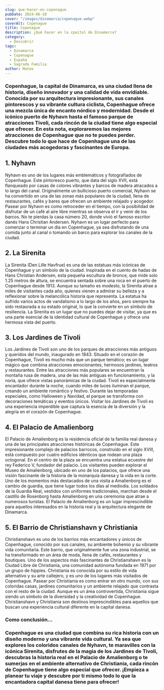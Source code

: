 ```yaml
---
slug: que-hacer-en-copenague
pubDate: 2024-06-10
cover: "/images/dinamarca/copenague.webp"
coverAlt: Copenague
title: Copenague
description: ¿Qué hacer en la cpaital de Dinamarca?
category:
  - Descubrir
tags: 
  - Dinamarca
  - Copenague
  - España
  - Sagrada Familia
author: Mateo
---
```


### Copenhague, la capital de Dinamarca, es una ciudad llena de historia, diseño innovador y una calidad de vida envidiable. Conocida por su arquitectura impresionante, sus canales pintorescos y su vibrante cultura ciclista, Copenhague ofrece una mezcla única de encanto nórdico y modernidad. Desde el icónico puerto de Nyhavn hasta el famoso parque de atracciones Tivoli, cada rincón de la ciudad tiene algo especial que ofrecer. En esta nota, exploraremos las mejores atracciones de Copenhague que no te puedes perder. Descubre todo lo que hace de Copenhague una de las ciudades más acogedoras y fascinantes de Europa.

## 1. Nyhavn 

Nyhavn es uno de los lugares más emblemáticos y fotografiados de Copenhague. Este pintoresco puerto, que data del siglo XVII, está flanqueado por casas de colores vibrantes y barcos de madera atracados a lo largo del canal. Originalmente un bullicioso puerto comercial, Nyhavn se ha convertido en una de las zonas más populares de la ciudad, llena de restaurantes, cafés y bares que ofrecen un ambiente relajado y acogedor. Pasear por Nyhavn es como retroceder en el tiempo, con la posibilidad de disfrutar de un café al aire libre mientras se observa el ir y venir de los barcos. No te pierdas la casa número 20, donde vivió el famoso escritor danés Hans Christian Andersen. Nyhavn es un lugar perfecto para comenzar o terminar un día en Copenhague, ya sea disfrutando de una comida junto al canal o tomando un barco para explorar los canales de la ciudad.

## 2. La Sirenita 

La Sirenita (Den Lille Havfrue) es una de las estatuas más icónicas de Copenhague y un símbolo de la ciudad. Inspirada en el cuento de hadas de Hans Christian Andersen, esta pequeña escultura de bronce, que mide solo 1.25 metros de altura, se encuentra sentada sobre una roca en el puerto de Copenhague desde 1913. Aunque su tamaño es modesto, la Sirenita atrae a miles de visitantes cada año, quienes vienen a admirar su belleza y a reflexionar sobre la melancólica historia que representa. La estatua ha sufrido varios actos de vandalismo a lo largo de los años, pero siempre ha sido restaurada a su estado original, lo que la convierte en un símbolo de resiliencia. La Sirenita es un lugar que no puedes dejar de visitar, ya que es una parte esencial de la identidad cultural de Copenhague y ofrece una hermosa vista del puerto.

## 3. Los Jardines de Tivoli 

Los Jardines de Tivoli son uno de los parques de atracciones más antiguos y queridos del mundo, inaugurado en 1843. Situado en el corazón de Copenhague, Tivoli es mucho más que un parque temático; es un lugar mágico que combina atracciones emocionantes, hermosos jardines, teatros y restaurantes. Entre las atracciones más populares se encuentran la montaña rusa de madera, una de las más antiguas en funcionamiento, y la noria, que ofrece vistas panorámicas de la ciudad. Tivoli es especialmente encantador durante la noche, cuando miles de luces iluminan el parque, creando un ambiente romántico y festivo. Durante las temporadas especiales, como Halloween y Navidad, el parque se transforma con decoraciones temáticas y eventos únicos. Visitar los Jardines de Tivoli es una experiencia imperdible que captura la esencia de la diversión y la alegría en el corazón de Copenhague.

## 4. El Palacio de Amalienborg 

El Palacio de Amalienborg es la residencia oficial de la familia real danesa y una de las principales atracciones históricas de Copenhague. Este impresionante complejo de palacios barrocos, construido en el siglo XVIII, está compuesto por cuatro edificios idénticos que rodean una plaza octogonal. En el centro de la plaza se encuentra una estatua ecuestre del rey Federico V, fundador del palacio. Los visitantes pueden explorar el Museo de Amalienborg, ubicado en uno de los palacios, que ofrece una visión fascinante de la historia de la monarquía danesa y la vida en la corte. Uno de los momentos más destacados de una visita a Amalienborg es el cambio de guardia, que tiene lugar todos los días al mediodía. Los soldados de la Guardia Real, vestidos con uniformes tradicionales, marchan desde el castillo de Rosenborg hasta Amalienborg en una ceremonia que atrae a numerosos turistas. El Palacio de Amalienborg es un lugar imprescindible para aquellos interesados en la historia real y la arquitectura elegante de Dinamarca.

## 5. El Barrio de Christianshavn y Christiania 

Christianshavn es uno de los barrios más encantadores y únicos de Copenhague, conocido por sus canales, su ambiente bohemio y su vibrante vida comunitaria. Este barrio, que originalmente fue una zona industrial, se ha transformado en un área de moda, llena de cafés, restaurantes y boutiques. Uno de los aspectos más fascinantes de Christianshavn es la Ciudad Libre de Christiania, una comunidad autónoma fundada en 1971 por un grupo de hippies. Christiania es conocida por su estilo de vida alternativo y su arte callejero, y es uno de los lugares más visitados de Copenhague. Pasear por Christiania es como entrar en otro mundo, con sus coloridas casas, jardines comunitarios y un ambiente relajado que contrasta con el resto de la ciudad. Aunque es un área controvertida, Christiania sigue siendo un símbolo de la diversidad y la creatividad de Copenhague. Christianshavn y Christiania son destinos imprescindibles para aquellos que buscan una experiencia cultural diferente en la capital danesa.

### Como conclusión...

### Copenhague es una ciudad que combina su rica historia con un diseño moderno y una vibrante vida cultural. Ya sea que explores los coloridos canales de Nyhavn, te maravilles con la icónica Sirenita, disfrutes de la magia de los Jardines de Tivoli, descubras la historia real en el Palacio de Amalienborg o te sumerjas en el ambiente alternativo de Christiania, cada rincón de Copenhague tiene algo especial que ofrecer. ¡Empieza a planear tu viaje y descubre por ti mismo todo lo que la encantadora capital danesa tiene para ofrecer!

